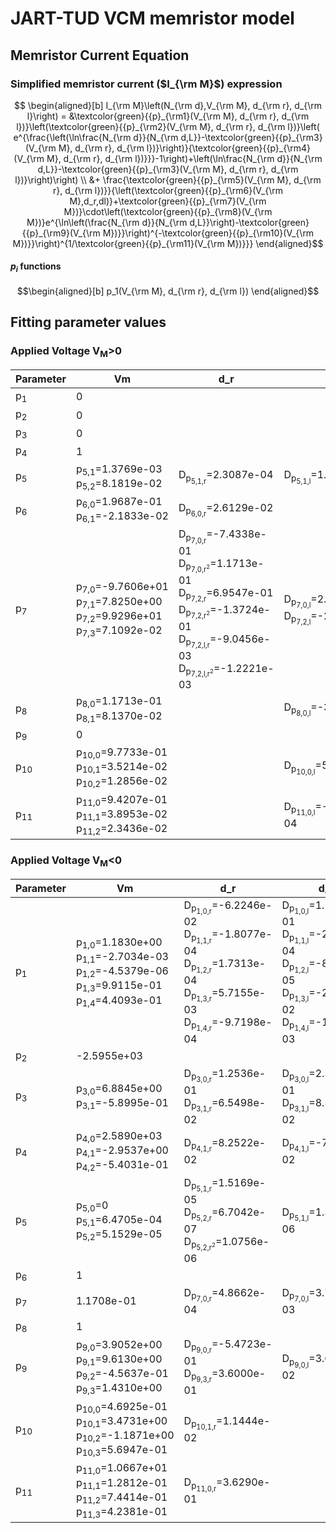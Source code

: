 # JART-TUD VCM memristor model

## Memristor Current Equation
### Simplified memristor current ($I_{\rm M}$) expression

```math
 \begin{aligned}[b]
  I_{\rm M}\left(N_{\rm d},V_{\rm M}, d_{\rm r}, d_{\rm l}\right) = &\textcolor{green}{{p}_{\rm1}(V_{\rm M}, d_{\rm r}, d_{\rm l})}\left(\textcolor{green}{{p}_{\rm2}(V_{\rm M}, d_{\rm r}, d_{\rm l})}\left( e^{\frac{\left(\ln\frac{N_{\rm d}}{N_{\rm d,L}}-\textcolor{green}{{p}_{\rm3}(V_{\rm M}, d_{\rm r}, d_{\rm l})}\right)}{\textcolor{green}{{p}_{\rm4}(V_{\rm M}, d_{\rm r}, d_{\rm l})}}}-1\right)+\left(\ln\frac{N_{\rm d}}{N_{\rm d,L}}-\textcolor{green}{{p}_{\rm3}(V_{\rm M}, d_{\rm r}, d_{\rm l})}\right)\right) \\ &+ \frac{\textcolor{green}{{p}_{\rm5}(V_{\rm M}, d_{\rm r}, d_{\rm l})}}{\left(\textcolor{green}{{p}_{\rm6}(V_{\rm M},d_r,dl)}+\textcolor{green}{{p}_{\rm7}(V_{\rm M})}\cdot\left(\textcolor{green}{{p}_{\rm8}(V_{\rm M})}e^{\ln\left(\frac{N_{\rm d}}{N_{\rm d,L}}\right)-\textcolor{green}{{p}_{\rm9}(V_{\rm M})}}\right)^{-\textcolor{green}{{p}_{\rm10}(V_{\rm M})}}\right)^{1/\textcolor{green}{{p}_{\rm11}(V_{\rm M})}}}
  \end{aligned}
  ```
#### $p_i$ functions
```math
\begin{aligned}[b]
p_1(V_{\rm M}, d_{\rm r}, d_{\rm l})
\end{aligned}
```

## Fitting parameter values
### Applied Voltage V<sub>M</sub>>0
<table>
    <thead>
        <tr>
            <th>Parameter</th>
            <th>Vm</th>
            <th>d_r</th>
            <th>d_l</th>
        </tr>
    </thead>
    <tbody>
        <tr>
            <td>p<sub>1</sub></td>
            <td>0</td>
            <td></td>
            <td></td>
        </tr>
        <tr>
            <td>p<sub>2</sub></td>
            <td>0</td>
            <td></td>
            <td></td>
        </tr>
        <tr>
            <td>p<sub>3</sub></td>
            <td>0</td>
            <td></td>
            <td></td>
        </tr>
        <tr>
            <td>p<sub>4</sub></td>
            <td>1</td>
            <td></td>
            <td></td>
        </tr>
        <tr>
            <td>p<sub>5</sub></td>
            <td>
                p<sub>5,1</sub>=1.3769e-03 <br>
                p<sub>5,2</sub>=8.1819e-02
            </td>
            <td>
                D<sub>p<sub>5,1,r</sub></sub>=2.3087e-04
            </td>
            <td>
                D<sub>p<sub>5,1,l</sub></sub>=1.3293e-07
            </td>
        </tr>
        <tr>
            <td>p<sub>6</sub></td>
            <td>
                p<sub>6,0</sub>=1.9687e-01 <br>
                p<sub>6,1</sub>=-2.1833e-02
            </td>
            <td>
                D<sub>p<sub>6,0,r</sub></sub>=2.6129e-02
            </td>
            <td>
            </td>
        </tr>
        <tr>
            <td>p<sub>7</sub></td>
            <td>
                p<sub>7,0</sub>=-9.7606e+01 <br>
                p<sub>7,1</sub>=7.8250e+00 <br>
                p<sub>7,2</sub>=9.9296e+01 <br>
                p<sub>7,3</sub>=7.1092e-02
            </td>
            <td>
                D<sub>p<sub>7,0,r</sub></sub>=-7.4338e-01 <br/>
                D<sub>p<sub>7,0,r<sup>2</sup></sub></sub>=1.1713e-01 <br/>
                D<sub>p<sub>7,2,r</sub></sub>=6.9547e-01 <br/>
                D<sub>p<sub>7,2,r<sup>2</sup></sub></sub>=-1.3724e-01 <br/>
                D<sub>p<sub>7,2,l,r</sub></sub>=-9.0456e-03 <br/>
                D<sub>p<sub>7,2,l,r<sup>2</sup></sub></sub>=-1.2221e-03
            </td>
            <td>
                D<sub>p<sub>7,0,l</sub></sub>=2.4377e+00 <br/>
                D<sub>p<sub>7,2,l</sub></sub>=-2.3728e+00
            </td>
        </tr>
        <tr>
            <td>p<sub>8</sub></td>
            <td>
                p<sub>8,0</sub>=1.1713e-01 <br>
                p<sub>8,1</sub>=8.1370e-02
            </td>
            <td></td>
            <td>
                D<sub>p<sub>8,0,l</sub></sub>=-3.8320e-03
            </td>
        </tr>
        <tr>
            <td>p<sub>9</sub></td>
            <td>0</td>
            <td></td>
            <td></td>
        </tr>
        <tr>
            <td>p<sub>10</sub></td>
            <td>
                p<sub>10,0</sub>=9.7733e-01 <br>
                p<sub>10,1</sub>=3.5214e-02 <br>
                p<sub>10,2</sub>=1.2856e-02
            </td>
            <td></td>
            <td>
                D<sub>p<sub>10,0,l</sub></sub>=5.9623e-05
            </td>
        </tr>
        <tr>
            <td>p<sub>11</sub></td>
            <td>
                p<sub>11,0</sub>=9.4207e-01 <br>
                p<sub>11,1</sub>=3.8953e-02 <br>
                p<sub>11,2</sub>=2.3436e-02
            </td>
            <td></td>
            <td>
                D<sub>p<sub>11,0,l</sub></sub>=-6.7239e-04
            </td>
        </tr>
    </tbody>
</table>

### Applied Voltage V<sub>M</sub><0
<table>
    <thead>
        <tr>
            <th>Parameter</th>
            <th>Vm</th>
            <th>d_r</th>
            <th>d_l</th>
        </tr>
    </thead>
    <tbody>
        <tr>
            <td>p<sub>1</sub></td>
            <td>
                p<sub>1,0</sub>=1.1830e+00 <br>
                p<sub>1,1</sub>=-2.7034e-03 <br>
                p<sub>1,2</sub>=-4.5379e-06 <br>
                p<sub>1,3</sub>=9.9115e-01 <br>
                p<sub>1,4</sub>=4.4093e-01
            </td>
            <td>
                D<sub>p<sub>1,0,r</sub></sub>=-6.2246e-02 <br>
                D<sub>p<sub>1,1,r</sub></sub>=-1.8077e-04 <br>
                D<sub>p<sub>1,2,r</sub></sub>=1.7313e-04 <br>
                D<sub>p<sub>1,3,r</sub></sub>=5.7155e-03 <br>
                D<sub>p<sub>1,4,r</sub></sub>=-9.7198e-04
            </td>
            <td>
                D<sub>p<sub>1,0,l</sub></sub>=1.1419e-01 <br>
                D<sub>p<sub>1,1,l</sub></sub>=-2.0831e-04 <br>
                D<sub>p<sub>1,2,l</sub></sub>=-8.9677e-05 <br>
                D<sub>p<sub>1,3,l</sub></sub>=-2.3237e-02 <br>
                D<sub>p<sub>1,4,l</sub></sub>=-1.8507e-03
            </td>
        </tr>
        <tr>
            <td>p<sub>2</sub></td>
            <td>-2.5955e+03</td>
            <td></td>
            <td></td>
        </tr>
        <tr>
            <td>p<sub>3</sub></td>
            <td>
                p<sub>3,0</sub>=6.8845e+00 <br>
                p<sub>3,1</sub>=-5.8995e-01
            </td>
            <td>
                D<sub>p<sub>3,0,r</sub></sub>=1.2536e-01 <br>
                D<sub>p<sub>3,1,r</sub></sub>=6.5498e-02
            </td>
            <td>
                D<sub>p<sub>3,0,l</sub></sub>=2.5983e-01 <br>
                D<sub>p<sub>3,1,l</sub></sub>=8.5666e-02
            </td>
        </tr>
        <tr>
            <td>p<sub>4</sub></td>
            <td>
                p<sub>4,0</sub>=2.5890e+03 <br>
                p<sub>4,1</sub>=-2.9537e+00 <br>
                p<sub>4,2</sub>=-5.4031e-01
            </td>
            <td>
                D<sub>p<sub>4,1,r</sub></sub>=8.2522e-02
            </td>
            <td>
                D<sub>p<sub>4,1,l</sub></sub>=-7.2255e-02
            </td>
        </tr>
        <tr>
            <td>p<sub>5</sub></td>
            <td>
                p<sub>5,0</sub>=0 <br>
                p<sub>5,1</sub>=6.4705e-04 <br>
                p<sub>5,2</sub>=5.1529e-05
            </td>
            <td>
                D<sub>p<sub>5,1,r</sub></sub>=1.5169e-05 <br>
                D<sub>p<sub>5,2,r</sub></sub>=6.7042e-07 <br>
                D<sub>p<sub>5,2,r<sup>2</sup></sub></sub>=1.0756e-06
            </td>
            <td>
                D<sub>p<sub>5,1,l</sub></sub>=1.3260e-06
            </td>
        </tr>
        <tr>
            <td>p<sub>6</sub></td>
            <td>
                1
            </td>
            <td>
            </td>
            <td>
            </td>
        </tr>
        <tr>
            <td>p<sub>7</sub></td>
            <td>
                1.1708e-01
            </td>
            <td>
                D<sub>p<sub>7,0,r</sub></sub>=4.8662e-04
            </td>
            <td>
                D<sub>p<sub>7,0,l</sub></sub>=3.7351e-03
            </td>
        </tr>
        <tr>
            <td>p<sub>8</sub></td>
            <td>
                1
            </td>
            <td></td>
            <td>
            </td>
        </tr>
        <tr>
            <td>p<sub>9</sub></td>
            <td>
                p<sub>9,0</sub>=3.9052e+00 <br>
                p<sub>9,1</sub>=9.6130e+00 <br>
                p<sub>9,2</sub>=-4.5637e-01 <br>
                p<sub>9,3</sub>=1.4310e+00
            </td>
            <td>
                D<sub>p<sub>9,0,r</sub></sub>=-5.4723e-01 <br/>
                D<sub>p<sub>9,3,r</sub></sub>=3.6000e-01
            </td>
            <td>
                D<sub>p<sub>9,0,l</sub></sub>=3.6802e-02
            </td>
        </tr>
        <tr>
            <td>p<sub>10</sub></td>
            <td>
                p<sub>10,0</sub>=4.6925e-01 <br>
                p<sub>10,1</sub>=3.4731e+00 <br>
                p<sub>10,2</sub>=-1.1871e+00 <br>
                p<sub>10,3</sub>=5.6947e-01
            </td>
            <td>
                D<sub>p<sub>10,1,r</sub></sub>=1.1444e-02
            </td>
            <td>
            </td>
        </tr>
        <tr>
            <td>p<sub>11</sub></td>
            <td>
                p<sub>11,0</sub>=1.0667e+01 <br>
                p<sub>11,1</sub>=1.2812e-01 <br>
                p<sub>11,2</sub>=7.4414e-01 <br>
                p<sub>11,3</sub>=4.2381e-01 
            </td>
            <td>
                D<sub>p<sub>11,0,r</sub></sub>=3.6290e-01
            </td>
            <td>
            </td>
        </tr>
    </tbody>
</table>
